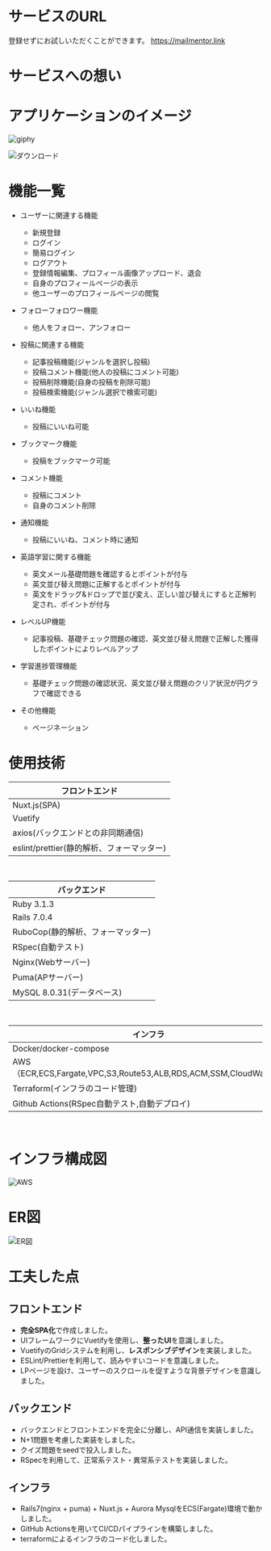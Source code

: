 # サービスのURL
登録せずにお試しいただくことができます。
https://mailmentor.link
# サービスへの想い
# アプリケーションのイメージ
![giphy](https://github.com/kei198609/english_app2/assets/107594090/c62da0a9-7686-4d96-971b-7fa24a66faa5)

![ダウンロード](https://github.com/kei198609/english_app2/assets/107594090/e8a6d68e-9a50-4728-b435-ccba6015147b)
# 機能一覧
- ユーザーに関連する機能
  - 新規登録
  - ログイン
  - 簡易ログイン
  - ログアウト
  - 登録情報編集、プロフィール画像アップロード、退会
  - 自身のプロフィールページの表示
  - 他ユーザーのプロフィールページの閲覧

- フォローフォロワー機能
  - 他人をフォロー、アンフォロー

- 投稿に関連する機能
  - 記事投稿機能(ジャンルを選択し投稿)
  - 投稿コメント機能(他人の投稿にコメント可能)
  - 投稿削除機能(自身の投稿を削除可能)
  - 投稿検索機能(ジャンル選択で検索可能)

- いいね機能
  - 投稿にいいね可能

- ブックマーク機能
  - 投稿をブックマーク可能

- コメント機能
  - 投稿にコメント
  - 自身のコメント削除

- 通知機能
  - 投稿にいいね、コメント時に通知

- 英語学習に関する機能
  - 英文メール基礎問題を確認するとポイントが付与
  - 英文並び替え問題に正解するとポイントが付与
  - 英文をドラッグ&ドロップで並び変え、正しい並び替えにすると正解判定され、ポイントが付与

- レベルUP機能
  - 記事投稿、基礎チェック問題の確認、英文並び替え問題で正解した獲得したポイントによりレベルアップ

- 学習進捗管理機能
  - 基礎チェック問題の確認状況、英文並び替え問題のクリア状況が円グラフで確認できる

- その他機能
  - ページネーション


# 使用技術

| フロントエンド
----|
| Nuxt.js(SPA)  |
| Vuetify |
| axios(バックエンドとの非同期通信) |
| eslint/prettier(静的解析、フォーマッター) |

<br />

| バックエンド |
----|
| Ruby 3.1.3 |
| Rails 7.0.4 |
| RuboCop(静的解析、フォーマッター) |
| RSpec(自動テスト) |
| Nginx(Webサーバー) |
| Puma(APサーバー) |
| MySQL 8.0.31(データベース) |

<br />

| インフラ |
----|
| Docker/docker-compose |
| AWS（ECR,ECS,Fargate,VPC,S3,Route53,ALB,RDS,ACM,SSM,CloudWatch） |
| Terraform(インフラのコード管理) |
| Github Actions(RSpec自動テスト,自動デプロイ) |

<br />

# インフラ構成図
![AWS](https://github.com/kei198609/english_app2/assets/107594090/5e86dd38-5735-48b9-b154-f13aa58e3f08)
# ER図
![ER図](https://github.com/kei198609/english_app2/assets/107594090/d675952e-e2e2-46c0-a899-c9563477f921)



# 工夫した点

## フロントエンド
 - **完全SPA化**で作成しました。
 - UIフレームワークにVuetifyを使用し、**整ったUI**を意識しました。
 - VuetifyのGridシステムを利用し、**レスポンシブデザイン**を実装しました。
 - ESLint/Prettierを利用して、読みやすいコードを意識しました。
 - LPページを設け、ユーザーのスクロールを促すような背景デザインを意識しました。
## バックエンド
 - バックエンドとフロントエンドを完全に分離し、API通信を実装しました。
 - N+1問題を考慮した実装をしました。
 - クイズ問題をseedで投入しました。
 - RSpecを利用して、正常系テスト・異常系テストを実装しました。
## インフラ
 - Rails7(nginx + puma) + Nuxt.js + Aurora MysqlをECS(Fargate)環境で動かしました。
 - GitHub Actionsを用いてCI/CDパイプラインを構築しました。
 - terraformによるインフラのコード化しました。